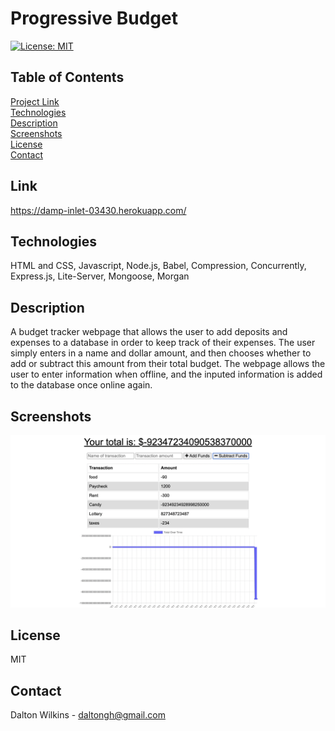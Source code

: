 # Progressive Budget

[![License: MIT](https://img.shields.io/badge/License-MIT-blue.svg)](https://opensource.org/licenses/MIT)

## Table of Contents
[Project Link](#Link)  
[Technologies](#Technologies)  
[Description](#Description)  
[Screenshots](#Screenshots)  
[License](#License)  
[Contact](#Contact)

## Link
https://damp-inlet-03430.herokuapp.com/

## Technologies
HTML and CSS, Javascript, Node.js, Babel, Compression, Concurrently, Express.js, Lite-Server, Mongoose, Morgan

## Description
A budget tracker webpage that allows the user to add deposits and expenses to a database in order to keep track of their expenses. The user simply enters in a name and dollar amount, and then chooses whether to add or subtract this amount from their total budget. The webpage allows the user to enter information when offline, and the inputed information is added to the database once online again.

## Screenshots
![Screenshot 1](client/assets/images/screenshot1.png)

## License
MIT

## Contact
Dalton Wilkins - daltongh@gmail.com
